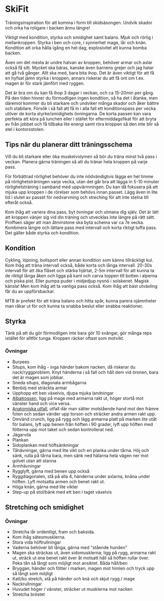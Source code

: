 # SkiFit

Träningsinspiration för att komma i form till skidsäsongen. Undvik skador och orka ha roligare i backen ännu längre!

Viktigt med kondition, styrka och smidighet samt balans. Mjuk och rörlig i mellankroppen. Styrka i ben och core, i synnerhet mage, lår och knän. Kondition att orka hålla igång en hel dag, explosivitet att kunna bomba backen. 

Även om det mesta är undre halvan av kroppen, behöver armar och axlar också få sitt. Mycket ska bäras, kanske även barnens grejer och jag hatar att gå två gånger. Allt ska med, bara bita ihop. Det är även viktigt för att få en hyfsat jämn styrka i kroppen, annars riskerar du att få ont om t.ex. magen är för stark jämfört med ryggen.

Det är bra om du kan få ihop 3 dagar i veckan, och ca 15-20min per gång. På den tiden hinner du förmodligen ingen kondition, så ha det i åtanke, men däremot kommer du bli starkare och undviker många skador och åker bättre och stabilare. Försök i så fall att få in i alla fall ett konditionspass per vecka utöver de korta styrke/smidighets övningarna.
De korta passen kan vara perfekta att köra på lunchen eller i stället för eftermiddagsfikat för att bryta av från jobbet och få tillbaka lite energi samt röra kroppen så den inte blir så stel i kontorsstolen.

## Tips när du planerar ditt träningsschema

Vill du bli starkare eller öka muskelvolymen så bör du träna minst två pass i veckan. Planera gärna träningen så att du tränar hela kroppen på varje pass.

För förbättrad rörlighet behöver du inte nödvändigtvis lägga en hel timme på rörlighetsträningen varje vecka, utan det går bra att lägga in 5-10 minuter rörlighetsträning i samband med uppvärmningen. Du kan då fokusera på att mjuka upp kroppen i de rörelser som behövs innan passet. Lägg även in lite tid i slutet av passet för nedvarvning och streching för att inte stelna till efteråt också.

Kom ihåg att variera dina pass, byt övningar och utmana dig själv. Det är lätt att kroppen vänjer sig vid din träning och utvecklas inte längre på rätt sätt. Proffsen säger att man åtminstone ska byta schema var ca 7e vecka. Kombinera längre och lättare pass med intervall och korta riktigt tuffa pass. Det gäller både styrka och kondition.

## Kondition

Cykling, löpning, bollsport eller annan kondition som känns tillräckligt kul. 
Kom ihåg att träna intervall också, både korta och långa intervall. 20-30s intervall för att öka flåset och stärka hjärtat, 2-5m intervall för att kunna ta de riktigt långa åken och ligga på kant och carva toppen till botten i alperna och piska pist. Eller pumpa puder i midjedjup nysnö i solskenet. Magisk känsla! Men kom ihåg att ta vanliga pass också. Kom ihåg att bäst utväxling får du av uppförsbackar.

MTB är prefekt för att träna balans och hitta spår, kunna parera ojämnheter man råkar ut för och kunna ta snabba beslut eller snabba reaktioner. 

## Styrka

Tänk på att du gör förmodligen inte bara gör 10 svängar, gör många reps istället för alltför tunga. Kroppen räcker oftast som motvikt. 

### Övningar

* Burpees
* Situps, kom ihåg - inga händer bakom nacken, då riskerar du nack/ryggproblem. Knyt händerna i så fall och håll dem vid öronen, bara det är magen som jobbar.
* Sneda situps, diagonala armbågarna
* Benböj med sträckta armar
* Upphopp ett ben växelvis, djupa mjuka landningar
* [Albatrossen](albatrossen.md), ligg på mage med armarna rakt ut, höger stortå mot vänster hand och vice versa. 
* [Anatomiska utfall](utfall.md), utfall där man sätter motstående hand mot den främre foten och sedan vänder upp torson och sträcker andra armen rakt upp.
* Omvänd crunch, ligg på rygg och lägg armarna platt på marken lite utåt för balans, lyft upp benen från höften i 90 grader, lyft upp höften med fötterna upp mot taket och sedan kontrollerat ned. 
* Jägarvila
* Plankan
* Sidoplankan med höftsänkningar
* Tåhävningar, gärna med lite vikt och en planka under tårna. Höj och sänk, rulla på tårna bara, men sänk ned hälarna hela vägen ner mot golvet utan att stanna 
* Armhävningar 
* Rygglyft, gärna med benen upp också
* Ryggdiagonalen, stå på alla 4, händerna under axlarna, knäna under höften. Lyft motsatta armen och benet rakt ut. 
* Höga knän, gärna med lite vikter
* Step-up på stol/bänk med ett ben i taget växelvis

## Stretching och smidighet

### Övningar

* Stretcha lår ordentligt, fram och baksida.
* Kom ihåg sätesmusklerna. 
* Stora vida höftrullningar
* Vaderna behöver bli långa, gärna med "stående hunden"
* Magen ska sträckas ut, även sidomusklerna; ligg på rygg, armarna rakt ut, sträck ut ena benet rakt över åt motsatt håll så höften rullar över. Peka tån så långt som möjligt mot ansiktet. Båda håll/ben
* Bryggan, händer och fötter i marken, magen mot himlen och tryck upp så långt som möjligt
* Katt/ko stretch, stå på händer och knä och skjut rygg / mage
* Nackrullningar
* Huvudet höger / vänster, sträcker ut musklerna mot nacken
* Stretcha bröstet 



